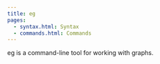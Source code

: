 ```yaml
---
title: eg
pages:
  - syntax.html: Syntax
  - commands.html: Commands
---
```


eg is a command-line tool for working with graphs.
